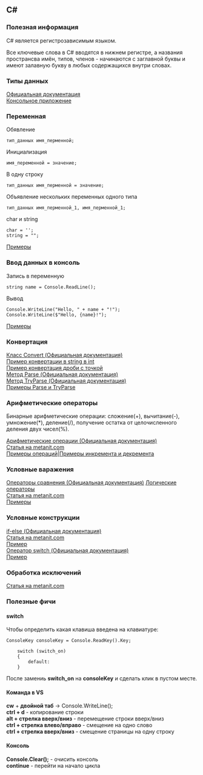 ## C#


### Полезная информация

C# является регистрозависимым языком.

Все ключевые слова в C# вводятся в нижнем регистре, а названия пространсва имён, типов, членов - начинаются с заглавной буквы и имеют залавную букву в любых содержащихся внутри словах.


### Типы данных

[Официальная документация](https://docs.microsoft.com/ru-ru/dotnet/csharp/language-reference/keywords/built-in-types-table)  
[Консольное приложение](https://github.com/PinkDeer/ConsoleApps/blob/master/DataTypes/Program.cs)


### Переменная

Обявление
```
тип_данных имя_перменной;
```
Инициализация
```
имя_переменной = значение;
```
В одну строку
```
тип_данных имя_перменной = значение;
```
Объявление нескольких переменных одного типа
```
тип_данных имя_перменной_1, имя_перменной_1;
```
char и string
```
char = '';
string = "";
```
[Примеры](https://github.com/PinkDeer/ConsoleApps/blob/master/variables/Program.cs)

### Ввод данных в консоль

Запись в переменную
```
string name = Console.ReadLine();
```
Вывод
```
Console.WriteLine("Hello, " + name + "!");
Console.WriteLine($"Hello, {name}!");
```
[Примеры](https://github.com/PinkDeer/ConsoleApps/blob/master/InputToTheConsole/Program.cs)


### Конвертация

[Класс Convert (Официальная документация)](https://docs.microsoft.com/ru-ru/dotnet/api/system.convert?view=netframework-4.8)  
[Пример конвертации в string в int](https://github.com/PinkDeer/ConsoleApps/blob/master/Conversion/Program.cs)  
[Пример конвертация дроби с точкой](https://github.com/PinkDeer/ConsoleApps/blob/master/FractionConversion/Program.cs)  
[Метод Parse (Официальная документация)](https://docs.microsoft.com/ru-ru/dotnet/api/system.int32.parse?view=netframework-4.8#System_Int32_Parse_System_String_System_Globalization_NumberStyles_)  
[Метод TryParse (Официальная документация)](https://docs.microsoft.com/ru-ru/dotnet/api/system.int32.tryparse?view=netframework-4.8)  
[Примеры Parse и TryParse](https://github.com/PinkDeer/ConsoleApps/blob/master/ParseTryparse/Program.cs)

### Арифметические операторы

Бинарные арифметические операции: сложение(+), вычитание(-), умножение(*), деление(/), получение остатка от целочисленного деления двух чисел(%).

[Арифметические операции (Официальная документация)](https://docs.microsoft.com/ru-ru/dotnet/csharp/language-reference/operators/arithmetic-operators)  
[Статья на metanit.com](https://metanit.com/sharp/tutorial/2.3.php)  
[Примеры операций](https://github.com/PinkDeer/ConsoleApps/blob/master/ArithmeticOperations/Program.cs)|[Примеры инкремента и декремента](https://github.com/PinkDeer/ConsoleApps/blob/master/Increment%2CDecrement/Program.cs)  

### Условные варажения

[Операторы сравнения (Официальная документация)](https://docs.microsoft.com/ru-ru/dotnet/csharp/language-reference/operators/comparison-operators)
[Логические операторы](https://docs.microsoft.com/ru-ru/dotnet/csharp/language-reference/operators/boolean-logical-operators)  
[Статья на metanit.com](https://metanit.com/sharp/tutorial/2.24.php)  
[Примеры](https://github.com/PinkDeer/ConsoleApps/blob/master/ConditionalExpressions/Program.cs)

### Условные конструкции

[if-else (Официальная документация)](https://docs.microsoft.com/ru-ru/dotnet/csharp/language-reference/keywords/if-else)  
[Статья на metanit.com](https://metanit.com/sharp/tutorial/2.5.php)    
[Пример](https://github.com/PinkDeer/ConsoleApps/blob/master/Conditional%D0%A1onstructions/Program.cs)  
[Оператор switch (Официальная документация)](https://docs.microsoft.com/ru-ru/dotnet/csharp/language-reference/keywords/switch)  
[Пример](https://github.com/PinkDeer/ConsoleApps/blob/master/switch/Program.cs)

### Обработка исключений
[Статья на metanit.com](https://metanit.com/sharp/tutorial/2.14.php)   

### Полезные фичи

#### switch

Чтобы определить какая клавиша введена на клавиатуре:
```
ConsoleKey consoleKey = Console.ReadKey().Key;

    switch (switch_on)
    {
        default:
    }
```
После замениь __switch_on__ на __consoleKey__ и сделать клик в пустом месте.

#### Команда в VS

__cw__ + __двойной таб__ -> Console.WriteLine();  
__ctrl + d__ - копирование строки  
__alt + стрелка вверх/вниз__ - перемещение строки вверх/вниз  
__ctrl + стрелка влево/вправо__ - смещение на одно слово  
__ctrl + стрелка вверх/вниз__ - смещение страницы на одну строку

#### Консоль

__Console.Clear();__ - очисить консоль  
__continue__ - перейти на начало цикла

